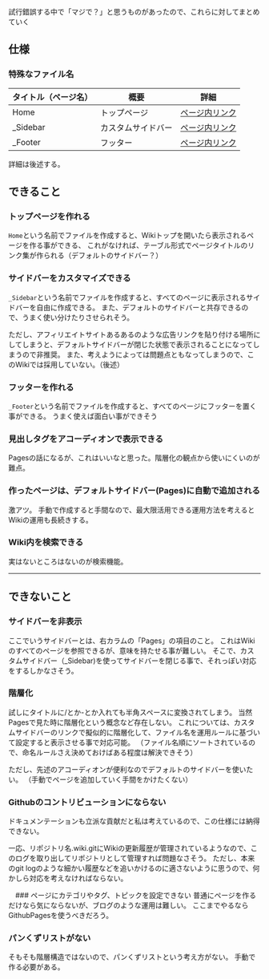 試行錯誤する中で「マジで？」と思うものがあったので、これらに対してまとめていく

## 仕様
### 特殊なファイル名
|タイトル（ページ名）|概要|詳細|
|---|---|---|
|Home|トップページ|[ページ内リンク](#トップページを作れる)|
|_Sidebar|カスタムサイドバー|[ページ内リンク](#サイドバーをカスタマイズできる)|
|_Footer|フッター|[ページ内リンク](#フッターを作れる)|

詳細は後述する。

### 

## できること
### トップページを作れる
`Home`という名前でファイルを作成すると、Wikiトップを開いたら表示されるページを作る事ができる、
これがなければ、テーブル形式でページタイトルのリンク集が作られる（デフォルトのサイドバー？）

### サイドバーをカスタマイズできる
`_Sidebar`という名前でファイルを作成すると、すべてのページに表示されるサイドバーを自由に作成できる。
また、デフォルトのサイドバーと共存できるので、うまく使い分けたりさせられそう。

ただし、アフィリエイトサイトあるあるのような広告リンクを貼り付ける場所にしてしまうと、デフォルトサイドバーが閉じた状態で表示されることになってしまうので非推奨。
また、考えようによっては問題点ともなってしまうので、このWikiでは採用していない。（後述）

### フッターを作れる
`_Footer`という名前でファイルを作成すると、すべてのページにフッターを置く事ができる。
うまく使えば面白い事ができそう

### 見出しタグをアコーディオンで表示できる
Pagesの話になるが、これはいいなと思った。階層化の観点から使いにくいのが難点。

### 作ったページは、デフォルトサイドバー(Pages)に自動で追加される
激アツ。
手動で作成すると手間なので、最大限活用できる運用方法を考えるとWikiの運用も長続きする。

### Wiki内を検索できる
実はないところはないのが検索機能。

---

## できないこと
### サイドバーを非表示
ここでいうサイドバーとは、右カラムの「Pages」の項目のこと。
これはWikiのすべてのページを参照できるが、意味を持たせる事が難しい。
そこで、カスタムサイドバー（_Sidebar)を使ってサイドバーを閉じる事で、それっぽい対応をするしかなさそう。

### 階層化
試しにタイトルに/とか-とか入れても半角スペースに変換されてしまう。
当然Pagesで見た時に階層化という概念など存在しない。
これについては、カスタムサイドバーのリンクで擬似的に階層化して、ファイル名を運用ルールに基づいて設定すると表示させる事で対応可能。
（ファイル名順にソートされているので、命名ルールさえ決めておけばある程度は解決できそう）

ただし、先述のアコーディオンが便利なのでデフォルトのサイドバーを使いたい。
（手動でページを追加していく手間をかけたくない）

### Githubのコントリビューションにならない
ドキュメンテーションも立派な貢献だと私は考えているので、この仕様には納得できない。

一応、リポジトリ名.wiki.gitにWikiの更新履歴が管理されているようなので、このログを取り出してリポジトリとして管理すれば問題なさそう。
ただし、本来のgit logのような細かい履歴などを追いかけるのに適さないように思うので、何かしら対応を考えなければならない。

　### ページにカテゴリやタグ、トピックを設定できない
普通にページを作るだけなら気にならないが、ブログのような運用は難しい。
ここまでやるならGithubPagesを使うべきだろう。

### パンくずリストがない
そもそも階層構造ではないので、パンくずリストという考え方がない。
手動で作る必要がある。